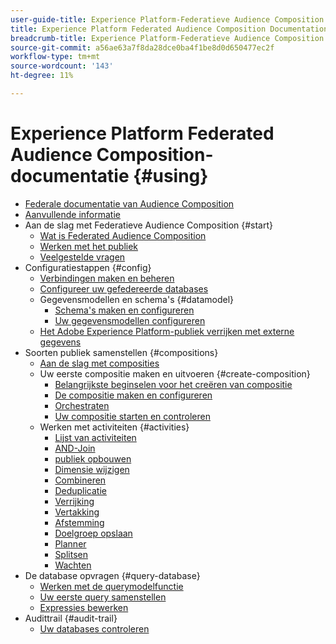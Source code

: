 ```yaml
---
user-guide-title: Experience Platform-Federatieve Audience Composition
title: Experience Platform Federated Audience Composition Documentation
breadcrumb-title: Experience Platform-Federatieve Audience Composition
source-git-commit: a56ae63a7f8da28dce0ba4f1be8d0d650477ec2f
workflow-type: tm+mt
source-wordcount: '143'
ht-degree: 11%

---
```



# Experience Platform Federated Audience Composition-documentatie {#using}

+ [Federale documentatie van Audience Composition](home.md)
+ [Aanvullende informatie](start/release-notes.md)
+ Aan de slag met Federatieve Audience Composition {#start}
   + [Wat is Federated Audience Composition](start/get-started.md)
   + [Werken met het publiek](start/audiences.md)
   + [Veelgestelde vragen](start/faq.md)
+ Configuratiestappen {#config}
   + [Verbindingen maken en beheren](connections/connections.md)
   + [Configureer uw gefedereerde databases](connections/federated-db.md)
   + Gegevensmodellen en schema&#39;s {#datamodel}
      + [Schema&#39;s maken en configureren](customer/schemas.md)
      + [Uw gegevensmodellen configureren](data-management/gs-models.md)
   + [Het Adobe Experience Platform-publiek verrijken met externe gegevens](connections/destinations.md)
+ Soorten publiek samenstellen {#compositions}
   + [Aan de slag met composities](compositions/gs-compositions.md)
   + Uw eerste compositie maken en uitvoeren {#create-composition}
      + [Belangrijkste beginselen voor het creëren van compositie](compositions/gs-composition-creation.md)
      + [De compositie maken en configureren](compositions/create-composition.md)
      + [Orchestraten](compositions/orchestrate-activities.md)
      + [Uw compositie starten en controleren](compositions/start-monitor-composition.md)
   + Werken met activiteiten {#activities}
      + [Lijst van activiteiten](compositions/activities/about-activities.md)
      + [AND-Join](compositions/activities/and-join.md)
      + [publiek opbouwen](compositions/activities/build-audience.md)
      + [Dimensie wijzigen](compositions/activities/change-dimension.md)
      + [Combineren](compositions/activities/combine.md)
      + [Deduplicatie](compositions/activities/deduplication.md)
      + [Verrijking](compositions/activities/enrichment.md)
      + [Vertakking](compositions/activities/fork.md)
      + [Afstemming](compositions/activities/reconciliation.md)
      + [Doelgroep opslaan](compositions/activities/save-audience.md)
      + [Planner](compositions/activities/scheduler.md)
      + [Splitsen](compositions/activities/split.md)
      + [Wachten](compositions/activities/wait.md)
+ De database opvragen {#query-database}
   + [Werken met de querymodelfunctie](query/query-modeler-overview.md)
   + [Uw eerste query samenstellen](query/build-query.md)
   + [Expressies bewerken](query/expression-editor.md)
+ Audittrail {#audit-trail}
   + [Uw databases controleren](admin/audit-trail.md)
